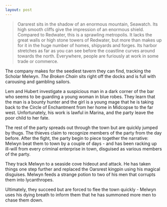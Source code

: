 ```yaml
---
layout: post
---
```

>Oarsrest sits in the shadow of an enormous mountain, Seawatch. Its high smooth cliffs give the impression of an enormous shield. Compared to Redwater, this is a sprawling metropolis. It lacks the great walls or high stone towers of Redwater, but more than makes up for it in the huge number of homes, shipyards and forges. Its harbor stretches as far as you can see before the coastline curves around towards the north. Everywhere, people are furiously at work in some trade or commerce.

The company makes for the seediest tavern they can find, tracking the Scholar Melwyn. *The Broken Chain* sits right off the docks and is full with carousing and gambling sailors. 

Lem and Hubert investigate a suspicious man in a dark corner of the bar who seems to be guarding a young woman in blue robes. They learn that the man is a bounty hunter and the girl is a young mage that he is taking back to the Circle of Enchantment from her home in Midcopse to the far west. Unfortunately, his work is lawful in Marina, and the party leave the poor child to her fate. 

The rest of the party spreads out through the town but are quickly jumped by thugs. The thieves claim to recognize members of the party from the day before. After the fight, the party begin to piece together the narrative: Melwyn beat them to town by a couple of days - and has been racking up ill-will from every criminal enterprise in town, disguised as various members of the party. 

They track Melwyn to a seaside cove hideout and attack. He has taken things one step further and replaced the Oarsrest kingpin using his magical disguises. Melwyn feeds a strange potion to two of his men that corrupts them into lycanthropes. 

Ultimately, they succeed but are forced to flee the town quickly - Melwyn uses his dying breath to inform them that he has summoned more men to chase them down. 